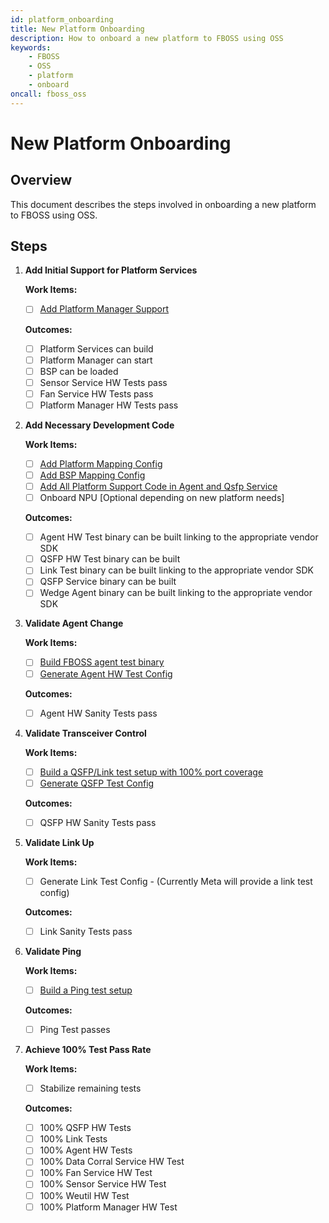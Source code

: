 ```yaml
---
id: platform_onboarding
title: New Platform Onboarding
description: How to onboard a new platform to FBOSS using OSS
keywords:
    - FBOSS
    - OSS
    - platform
    - onboard
oncall: fboss_oss
---
```

# New Platform Onboarding

## Overview

This document describes the steps involved in onboarding a new platform to FBOSS using OSS.

## Steps

1. **Add Initial Support for Platform Services**

   **Work Items:**

   - [ ] [Add Platform Manager Support](https://facebook.github.io/fboss/docs/platform/platform_manager/)

   **Outcomes:**

   - [ ] Platform Services can build
   - [ ] Platform Manager can start
   - [ ] BSP can be loaded
   - [ ] Sensor Service HW Tests pass
   - [ ] Fan Service HW Tests pass
   - [ ] Platform Manager HW Tests pass

2. **Add Necessary Development Code**

   **Work Items:**

   - [ ] [Add Platform Mapping Config](https://facebook.github.io/fboss/docs/developing/platform_mapping/)
   - [ ] [Add BSP Mapping Config](https://facebook.github.io/fboss/docs/developing/bsp_mapping/)
   - [ ] [Add All Platform Support Code in Agent and Qsfp Service](https://facebook.github.io/fboss/docs/developing/new_platform_support/)
   - [ ] Onboard NPU [Optional depending on new platform needs]

   **Outcomes:**

   - [ ] Agent HW Test binary can be built linking to the appropriate vendor SDK
   - [ ] QSFP HW Test binary can be built
   - [ ] Link Test binary can be built linking to the appropriate vendor SDK
   - [ ] QSFP Service binary can be built
   - [ ] Wedge Agent binary can be built linking to the appropriate vendor SDK

3. **Validate Agent Change**

   **Work Items:**

   - [ ] [Build FBOSS agent test binary](https://facebook.github.io/fboss/docs/build/building_fboss_on_docker_containers/)
   - [ ] [Generate Agent HW Test Config](https://facebook.github.io/fboss/docs/build/packaging_and_running_fboss_hw_tests_on_switch/)

   **Outcomes:**

   - [ ] Agent HW Sanity Tests pass

4. **Validate Transceiver Control**

   **Work Items:**

   - [ ] [Build a QSFP/Link test setup with 100% port coverage](https://facebook.github.io/fboss/docs/testing/qsfp_and_link_test_topology/)
   - [ ] [Generate QSFP Test Config](https://facebook.github.io/fboss/docs/developing/qsfp_test_config/)

   **Outcomes:**

   - [ ] QSFP HW Sanity Tests pass

5. **Validate Link Up**

   **Work Items:**

   - [ ] Generate Link Test Config - (Currently Meta will provide a link test config)

   **Outcomes:**

   - [ ] Link Sanity Tests pass

6. **Validate Ping**

   **Work Items:**

   - [ ] [Build a Ping test setup](https://facebook.github.io/fboss/docs/testing/ping_test/)

   **Outcomes:**

   - [ ] Ping Test passes

7. **Achieve 100% Test Pass Rate**

   **Work Items:**

   - [ ] Stabilize remaining tests

   **Outcomes:**

   - [ ] 100% QSFP HW Tests
   - [ ] 100% Link Tests
   - [ ] 100% Agent HW Tests
   - [ ] 100% Data Corral Service HW Test
   - [ ] 100% Fan Service HW Test
   - [ ] 100% Sensor Service HW Test
   - [ ] 100% Weutil HW Test
   - [ ] 100% Platform Manager HW Test
